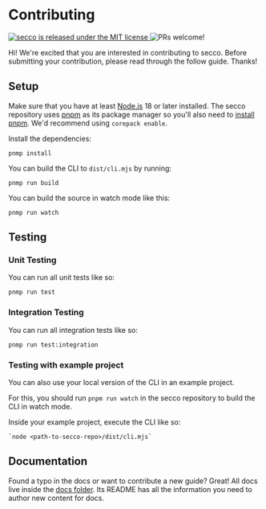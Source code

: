 # Contributing

<a href="https://github.com/LekoArts/secco/blob/main/LICENSE">
  <img src="https://img.shields.io/badge/license-MIT-blue.svg" alt="secco is released under the MIT license" />
</a>
<img src="https://img.shields.io/badge/PRs-welcome-brightgreen.svg" alt="PRs welcome!" />

Hi! We're excited that you are interested in contributing to secco. Before submitting your contribution, please read through the follow guide. Thanks!

## Setup

Make sure that you have at least [Node.js](https://nodejs.dev/en/) 18 or later installed. The secco repository uses [pnpm](https://pnpm.io/installation) as its package manager so you'll also need to [install pnpm](https://pnpm.io/installation). We'd recommend using `corepack enable`.

Install the dependencies:

```shell
pnmp install
```

You can build the CLI to `dist/cli.mjs` by running:

```shell
pnmp run build
```

You can build the source in watch mode like this:

```shell
pnmp run watch
```

## Testing

### Unit Testing

You can run all unit tests like so:

```shell
pnmp run test
```

### Integration Testing

You can run all integration tests like so:

```shell
pnmp run test:integration
```

### Testing with example project

You can also use your local version of the CLI in an example project.

For this, you should run `pnpm run watch` in the secco repository to build the CLI in watch mode.

Inside your example project, execute the CLI like so:

```shell
`node <path-to-secco-repo>/dist/cli.mjs`
```

## Documentation

Found a typo in the docs or want to contribute a new guide? Great! All docs live inside the [docs folder](https://github.com/LekoArts/secco/tree/main/docs). Its README has all the information you need to author new content for docs.
